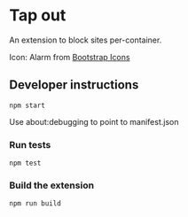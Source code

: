 # Tap out

An extension to block sites per-container.

Icon: Alarm from [Bootstrap Icons](https://icons.getbootstrap.com/icons/)

## Developer instructions

```
npm start
```
Use about:debugging to point to manifest.json

### Run tests
```
npm test
```

### Build the extension
```
npm run build
```


